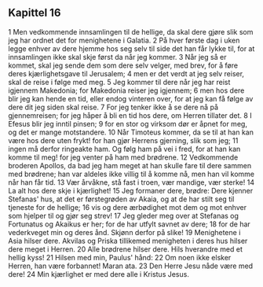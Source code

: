 ## Kapittel 16

1 Men vedkommende innsamlingen til de hellige, da skal dere gjøre slik som jeg har ordnet det for menighetene i Galatia.
2 På hver første dag i uken legge enhver av dere hjemme hos seg selv til side det han får lykke til, for at innsamlingen ikke skal skje først da når jeg kommer.
3 Når jeg så er kommet, skal jeg sende dem som dere selv velger, med brev, for å føre deres kjærlighetsgave til Jerusalem;
4 men er det verdt at jeg selv reiser, skal de reise i følge med meg.
5 Jeg kommer til dere når jeg har reist igjennem Makedonia; for Makedonia reiser jeg igjennem;
6 men hos dere blir jeg kan hende en tid, eller endog vinteren over, for at jeg kan få følge av dere dit jeg siden skal reise.
7 For jeg tenker ikke å se dere nå på gjennemreisen; for jeg håper å bli en tid hos dere, om Herren tillater det.
8 I Efesus blir jeg inntil pinsen;
9 for en stor og virksom dør er åpnet for meg, og det er mange motstandere.
10 Når Timoteus kommer, da se til at han kan være hos dere uten frykt! for han gjør Herrens gjerning, slik som jeg;
11 ingen må derfor ringeakte ham. Og følg ham på vei i fred, for at han kan komme til meg! for jeg venter på ham med brødrene.
12 Vedkommende broderen Apollos, da bad jeg ham meget at han skulle fare til dere sammen med brødrene; han var aldeles ikke villig til å komme nå, men han vil komme når han får tid.
13 Vær årvåkne, stå fast i troen, vær mandige, vær sterke!
14 La alt hos dere skje i kjærlighet!
15 Jeg formaner dere, brødre: Dere kjenner Stefanas' hus, at det er førstegrøden av Akaia, og at de har stilt seg til tjeneste for de hellige;
16 vis og dere ærbødighet mot dem og mot enhver som hjelper til og gjør seg strev!
17 Jeg gleder meg over at Stefanas og Fortunatus og Akaikus er her; for de har utfylt savnet av dere;
18 for de har vederkveget min og deres ånd. Skjønn derfor på slike!
19 Menighetene i Asia hilser dere. Akvilas og Priska tillikemed menigheten i deres hus hilser dere meget i Herren.
20 Alle brødrene hilser dere. Hils hverandre med et hellig kyss!
21 Hilsen med min, Paulus' hånd:
22 Om noen ikke elsker Herren, han være forbannet! Maran ata.
23 Den Herre Jesu nåde være med dere!
24 Min kjærlighet er med dere alle i Kristus Jesus.
